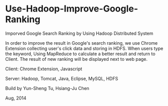 # Use-Hadoop-Improve-Google-Ranking
Imporved Google Search Ranking by Using Hadoop Distributed System

In order to improve the result in Google's search ranking, we use Chrome Extension collecting user's click data and storing in HDFS. When users type the keyword, Using MapReduce to calculate a better result and return to Client. The result of new ranking will be displayed next to web page.

Client: Chrome Extension, Javascript

Server: Hadoop, Tomcat, Java, Eclipse, MySQL, HDFS

Build by Yun-Sheng Tu, Hsiang-Ju Chen

Aug, 2014
